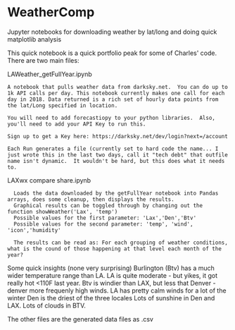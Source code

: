 # WeatherComp
Jupyter notebooks for downloading weather by lat/long and doing quick matplotlib analysis


This quick notebook is a quick portfolio peak for some of Charles' code. 
There are two main files:

LAWeather_getFullYear.ipynb  

    A notebook that pulls weather data from darksky.net.  You can do up to 1k API calls per day. This notebook currently makes one call for each day in 2018. Data returned is a rich set of hourly data points from the lat/Long specified in location.
    
    You will need to add forecastiopy to your python libraries.  Also, you'll need to add your API Key to run this.
    
    Sign up to get a Key here: https://darksky.net/dev/login?next=/account
    
    Each Run generates a file (currently set to hard code the name... I just wrote this in the last two days, call it "tech debt" that outfile name isn't dynamic.  It wouldn't be hard, but this does what it needs to.
    
LAXwx compare share.ipynb

      Loads the data downloaded by the getFullYear notebook into Pandas arrays, does some cleanup, then displays the results.
      Graphical results can be toggled through by changing out the function showWeather('Lax', 'temp')
      Possible values for the first parameter: 'Lax','Den','Btv'
      Possible values for the second parameter: 'temp', 'wind', 'icon','humidity'
      
      The results can be read as: For each grouping of weather conditions, what is the cound of those happening at that level each month of the year?
      
Some quick insights (none very surprising)
    Burlington (Btv) has a much wider temperature range than LA.  LA is quite moderate - but yikes, it got really hot <110F last year.
    Btv is windier than LAX, but less that Denver - denver more frequenly high winds.  LA has pretty calm winds for a lot of the winter
    Den is the driest of the three locales
    Lots of sunshine in Den and LAX. Lots of clouds in BTV.
    
The other files are the generated data files as .csv
    
